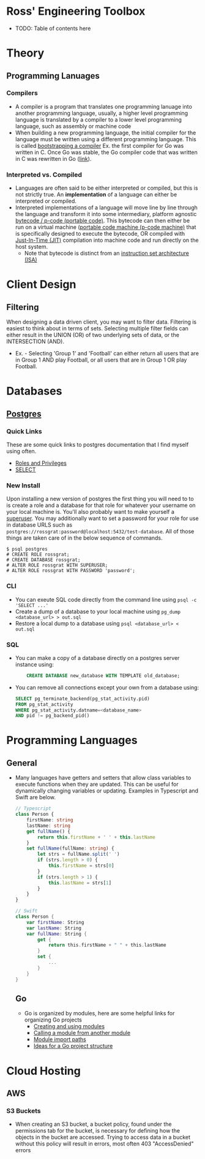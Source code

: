 # Ross' Engineering Toolbox

- TODO: Table of contents here

# Theory

## Programming Lanuages
### Compilers
- A compiler is a program that translates one programming lanuage into another programming language, usually, a higher level programming language is translated by a compiler to a lower level programming language, such as assembly or machine code
- When building a new programming language, the initial compiler for the language must be written using a different programming language. This is called [bootstrapping a compiler](https://en.wikipedia.org/wiki/Bootstrapping_(compilers)) Ex. the first compiler for Go was written in C. Once Go was stable, the Go compiler code that was written in C was rewritten in Go ([link](https://github.com/golang/go/tree/master/src/cmd/compile)).

### Interpreted vs. Compiled
- Languages are often said to be either interpreted or compiled, but this is not strictly true. An **implementation** of a language can either be interpreted or compiled.
- Interpreted implementations of a language will move line by line through the language and transform it into some intermediary, platform agnostic [bytecode / p-code (portable code)](https://en.wikipedia.org/wiki/Bytecode). This bytecode can then either be run on a virtual machine ([portable code machine (p-code machine)](https://en.wikipedia.org/wiki/P-code_machine) that is specifically designed to execute the bytecode, OR compiled with [Just-In-Time (JIT)](https://en.wikipedia.org/wiki/Just-in-time_compilation) compilation into machine code and run directly on the host system.
  - Note that bytecode is distinct from an [instruction set architecture (ISA)](https://en.wikipedia.org/wiki/Instruction_set_architecture)

# Client Design
## Filtering
When designing a data driven client, you may want to filter data. Filtering is easiest to think about in terms of sets. Selecting multiple filter fields can either result in the UNION (OR) of two underlying sets of data, or the INTERSECTION (AND).
  - Ex. - Selecting 'Group 1' and 'Football' can either return all users that are in Group 1 AND play Football, or all users that are in Group 1 OR play Football.

# Databases

## [Postgres](https://www.postgresql.org/docs/current/index.html)
### Quick Links
These are some quick links to postgres documentation that I find myself using often.
- [Roles and Privileges](https://www.postgresql.org/docs/17/sql-grant.html)
- [SELECT](https://www.postgresql.org/docs/17/sql-select.html)

### New Install
Upon installing a new version of postgres the first thing you will need to to is create a role and a database for that role for whatever your username on your local machine is. You'll also probably want to make yourself a [superuser](https://www.postgresql.org/docs/current/role-attributes.html). You may additionally want to set a password for your role for use in database URLS such as `postgres://rossgrat:password@localhost:5432/test-database`. All of those things are taken care of in the below sequence of commands.
```
$ psql postgres
# CREATE ROLE rossgrat;
# CREATE DATABASE rossgrat;
# ALTER ROLE rossgrat WITH SUPERUSER;
# ALTER ROLE rossgrat WITH PASSWORD 'password';
```

### CLI
- You can exeute SQL code directly from the command line using `psql -c 'SELECT ...'`
- Create a dump of a database to your local machine using `pg_dump <database_url> > out.sql`
- Restore a local dump to a database using `psql <database_url> < out.sql`

### SQL
- You can make a copy of a database directly on a postgres server instance using:
    ```sql
        CREATE DATABASE new_database WITH TEMPLATE old_database;
    ```
- You can remove all connections except your own from a database using:
    ```sql
    SELECT pg_terminate_backend(pg_stat_activity.pid)
    FROM pg_stat_activity
    WHERE pg_stat_activity.datname=<database_name>
    AND pid != pg_backend_pid()
    ```

# Programming Languages

## General
- Many languages have getters and setters that allow class variables to execute functions when they are updated. This can be useful for dynamically changing variables or updating. Examples in Typescript and Swift are below.
    ```typescript
    // Typescript
    class Person {
        firstName: string
        lastName: string
        get fullName() {
            return this.firstName + ' ' + this.lastName
        }
        set fullName(fullName: string) {
            let strs = fullName.split(' ')
            if (strs.length > 0) {
                this.firstName = strs[0]
            }
            if (strs.length > 1) {
                this.lastName = strs[1]
            }
        }
    }
    ```
    ```swift
    // Swift
    class Person {
        var firstName: String
        var lastName: String
        var fullName: String {
            get {
                return this.firstName + " " + this.lastName
            }
            set {
                ...
            }
        }
    }
    ```

  ## Go
  - Go is organized by modules, here are some helpful links for organizing Go projects
      - [Creating and using modules](https://go.dev/blog/using-go-modules)
      - [Calling a module from another module](https://go.dev/doc/tutorial/call-module-code)
      - [Module import paths](https://pkg.go.dev/cmd/go#hdr-Remote_import_paths)
      - [Ideas for a Go project structure](https://eli.thegreenplace.net/2019/simple-go-project-layout-with-modules/)

# Cloud Hosting

## AWS

### S3 Buckets
- When creating an S3 bucket, a bucket policy, found under the permissions tab for the bucket, is necessary for defining how the objects in the bucket are accessed. Trying to access data in a bucket without this policy will result in errors, most often 403 "AccessDenied" errors
